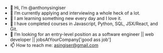 - 👋 Hi, I’m @anthonysingiser
- 👀 I’m currently applying and interviewing a whole heck of a lot.
- 🎯 I am learning something new every day and I love it.
- 🌱 I have completed courses in Javascript, Python, SQL, JSX/React, and Git. 
- 💞️ I’m looking for an entry-level position as a software engineer || web developer || jobsAtYourCompany['good ass job']
- 📫 How to reach me: asingiser@gmail.com
